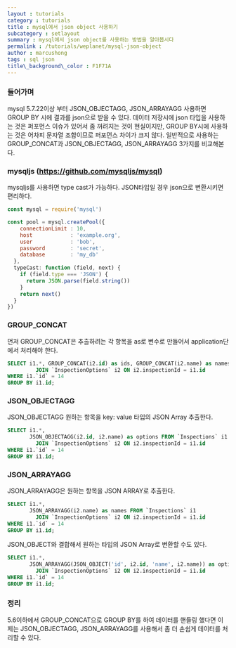 ```yaml
---
layout : tutorials
category : tutorials
title : mysql에서 json object 사용하기
subcategory : setlayout
summary : mysql에서 json object를 사용하는 방법을 알아봅시다
permalink : /tutorials/weplanet/mysql-json-object
author : marcushong
tags : sql json
title\_background\_color : F1F71A
---
```


### 들어가며
mysql 5.7.22이상 부터 JSON_OBJECTAGG, JSON_ARRAYAGG 사용하면 GROUP BY 시에 결과를 json으로 받을 수 있다.
데이터 저장시에 json 타입을 사용하는 것은 퍼포먼스 이슈가 있어서 좀 꺼려지는 것이 현실이지만,
GROUP BY시에 사용하는 것은 어차피 문자열 조합이므로 퍼포먼스 차이가 크지 않다.
일반적으로 사용하는 GROUP_CONCAT과 JSON_OBJECTAGG, JSON_ARRAYAGG 3가지를 비교해본다.

### mysqljs (https://github.com/mysqljs/mysql)
mysqljs를 사용하면 type cast가 가능하다. JSON타입일 경우 json으로 변환시키면 편리하다.

```js
const mysql = require('mysql')

const pool = mysql.createPool({
    connectionLimit : 10,
    host            : 'example.org',
    user            : 'bob',
    password        : 'secret',
    database        : 'my_db'
  },
  typeCast: function (field, next) {
    if (field.type === 'JSON') {
      return JSON.parse(field.string())
    }
    return next()
  }
})
```

### GROUP_CONCAT
먼저 GROUP_CONCAT은 추출하려는 각 항목을 as로 변수로 만들어서 application단에서 처리해야 한다.

```sql
SELECT i1.*, GROUP_CONCAT(i2.id) as ids, GROUP_CONCAT(i2.name) as names FROM `Inspections` i1
         JOIN `InspectionOptions` i2 ON i2.inspectionId = i1.id
WHERE i1.`id` = 14
GROUP BY i1.id;
```

### JSON_OBJECTAGG
JSON_OBJECTAGG 원하는 항목을 key: value 타입의 JSON Array 추출한다.

```sql
SELECT i1.*,
       JSON_OBJECTAGG(i2.id, i2.name) as options FROM `Inspections` i1
         JOIN `InspectionOptions` i2 ON i2.inspectionId = i1.id
WHERE i1.`id` = 14
GROUP BY i1.id;
```

### JSON_ARRAYAGG
JSON_ARRAYAGG은 원하는 항목을 JSON ARRAY로 추출한다.

```sql
SELECT i1.*,
       JSON_ARRAYAGG(i2.name) as names FROM `Inspections` i1
         JOIN `InspectionOptions` i2 ON i2.inspectionId = i1.id
WHERE i1.`id` = 14
GROUP BY i1.id;
```

JSON_OBJECT와 결합해서 원하는 타입의 JSON Array로 변환할 수도 있다.

```sql
SELECT i1.*,
       JSON_ARRAYAGG(JSON_OBJECT('id', i2.id, 'name', i2.name)) as options FROM `Inspections` i1
         JOIN `InspectionOptions` i2 ON i2.inspectionId = i1.id
WHERE i1.`id` = 14
GROUP BY i1.id;
```

### 정리
5.6이하에서 GROUP_CONCAT으로 GROUP BY를 하여 데이터를 핸들링 했다면 이제는 JSON_OBJECTAGG, JSON_ARRAYAGG를 사용해서 좀 더 손쉽게 데이터를 처리할 수 있다.